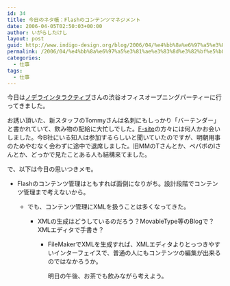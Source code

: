 ```yaml
---
id: 34
title: 今日のネタ帳：Flashのコンテンツマネジメント
date: 2006-04-05T02:50:03+00:00
author: いがらしたけし
layout: post
guid: http://www.indigo-design.org/blog/2006/04/%e4%bb%8a%e6%97%a5%e3%81%ae%e3%83%8d%e3%82%bf%e5%b8%b3%ef%bc%9aflash%e3%81%ae%e3%82%b3%e3%83%b3%e3%83%86%e3%83%b3%e3%83%84%e3%83%9e%e3%83%8d%e3%82%b8%e3%83%a1%e3%83%b3%e3%83%88/
permalink: /2006/04/%e4%bb%8a%e6%97%a5%e3%81%ae%e3%83%8d%e3%82%bf%e5%b8%b3%ef%bc%9aflash%e3%81%ae%e3%82%b3%e3%83%b3%e3%83%86%e3%83%b3%e3%83%84%e3%83%9e%e3%83%8d%e3%82%b8%e3%83%a1%e3%83%b3%e3%83%88/
categories:
  - 仕事
tags:
  - 仕事
---
```

今日は<a href="http://nodera.net/" target="_blank">ノデラインタラクティブ</a>さんの渋谷オフィスオープニングパーティーに行ってきました。
  
お誘い頂いた、新スタッフのTommyさんは名刺にもしっかり「バーテンダー」と書かれていて、飲み物の配給に大忙しでした。<a href="http://www.f-site.org/" target="_blank">F-site</a>の方々には何人かお会いしました。今B社にいる知人は参加するらしいと聞いていたのですが、明朝用事のためやむなく会わずに途中で退席しました。旧MMのTさんとか、ペパボのIさんとか、どっかで見たことある人も結構来てました。
  
で、以下は今日の思いつきメモ。

<!--more-->

  * Flashのコンテンツ管理はともすれば面倒になりがち。設計段階でコンテンツ管理まで考えないから。 
    
      * でも、コンテンツ管理にXMLを扱うことは多くなってきた。 
        
          * XMLの生成はどうしているのだろう？MovableType等のBlogで？XMLエディタで手書き？ 
            
              * FileMakerでXMLを生成すれば、XMLエディタよりとっつきやすいインターフェイスで、普通の人にもコンテンツの編集が出来るのではなかろうか。
                
                明日の午後、お茶でも飲みながら考えよう。
